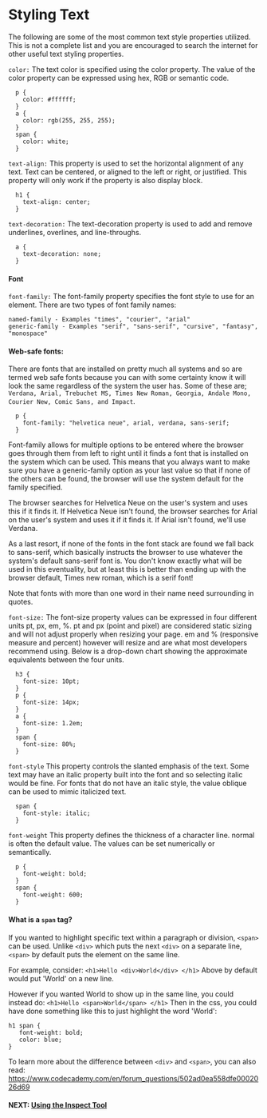 # Styling Text
The following are some of the most common text style properties utilized. This is not a complete list and you are encouraged to search the internet for other useful text styling properties.

```color:```
The text color is specified using the color property. The value of the color property can be expressed using hex, RGB or semantic code.
```
  p {
    color: #ffffff;
  }
  a {
    color: rgb(255, 255, 255);
  }
  span {
    color: white;
  }
```
```text-align:```
This property is used to set the horizontal alignment of any text. Text can be centered, or aligned to the left or right, or justified. This property will only work if the property is also display block.
```
  h1 {
    text-align: center;
  }
```
```text-decoration:```
The text-decoration property is used to add and remove underlines, overlines, and line-throughs.
```
  a {
    text-decoration: none;
  }
```
#### Font
```font-family:```
The font-family property specifies the font style to use for an element. There are two types of font family names:
```
named-family - Examples "times", "courier", "arial"
generic-family - Examples "serif", "sans-serif", "cursive", "fantasy", "monospace"
```
#### Web-safe fonts:

There are fonts that are installed on pretty much all systems and so are termed web safe fonts because you can with some certainty know it will look the same regardless of the system the user has. Some of these are; ```Verdana, Arial, Trebuchet MS, Times New Roman, Georgia, Andale Mono, Courier New, Comic Sans, and Impact```.
```
  p {
    font-family: "helvetica neue", arial, verdana, sans-serif;
  }
```
Font-family allows for multiple options to be entered where the browser goes through them from left to right until it finds a font that is installed on the system which can be used. This means that you always want to make sure you have a generic-family option as your last value so that if none of the others can be found, the browser will use the system default for the family specified.

The browser searches for Helvetica Neue on the user's system and uses this if it finds it. If Helvetica Neue isn't found, the browser searches for Arial on the user's system and uses it if it finds it. If Arial isn't found, we'll use Verdana.

As a last resort, if none of the fonts in the font stack are found we fall back to sans-serif, which basically instructs the browser to use whatever the system's default sans-serif font is. You don't know exactly what will be used in this eventuality, but at least this is better than ending up with the browser default, Times new roman, which is a serif font!

Note that fonts with more than one word in their name need surrounding in quotes.

```font-size:```
The font-size property values can be expressed in four different units pt, px, em, %. pt and px (point and pixel) are considered static sizing and will not adjust properly when resizing your page. em and % (responsive measure and percent) however will resize and are what most developers recommend using. Below is a drop-down chart showing the approximate equivalents between the four units.

```
  h3 {
    font-size: 10pt;
  }
  p {
    font-size: 14px;
  }
  a {
    font-size: 1.2em;
  }
  span {
    font-size: 80%;
  }
```
```font-style```
This property controls the slanted emphasis of the text. Some text may have an italic property built into the font and so selecting italic would be fine. For fonts that do not have an italic style, the value oblique can be used to mimic italicized text.
```
  span {
    font-style: italic;
  }
```
```font-weight```
This property defines the thickness of a character line. normal is often the default value. The values can be set numerically or semantically.

```
  p {
    font-weight: bold;
  }
  span {
    font-weight: 600;
  }
```
#### What is a ```span``` tag?
If you wanted to highlight specific text within a paragraph or division, ```<span>``` can be used.  Unlike ```<div>``` which puts the next ```<div>``` on a separate line, ```<span>``` by default puts the element on the same line.  

For example, consider:
```<h1>Hello <div>World</div> </h1>```
Above by default would put 'World' on a new line.  

However if you wanted World to show up in the same line, you could instead do:
```<h1>Hello <span>World</span> </h1>```
Then in the css, you could have done something like this to just highlight the word 'World':
```
h1 span {
   font-weight: bold;
   color: blue;
}
```
To learn more about the difference between ```<div>``` and ```<span>```, you can also read: https://www.codecademy.com/en/forum_questions/502ad0ea558dfe0002026d69

#### NEXT: [Using the Inspect Tool](./inspect_element.md)
